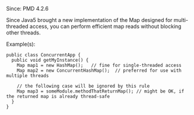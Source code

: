 Since: PMD 4.2.6

Since Java5 brought a new implementation of the Map designed for multi-threaded access, you can
perform efficient map reads without blocking other threads.

Example(s):
```
public class ConcurrentApp {
  public void getMyInstance() {
    Map map1 = new HashMap(); 	// fine for single-threaded access
    Map map2 = new ConcurrentHashMap();  // preferred for use with multiple threads

    // the following case will be ignored by this rule
    Map map3 = someModule.methodThatReturnMap(); // might be OK, if the returned map is already thread-safe
  }
}
```
